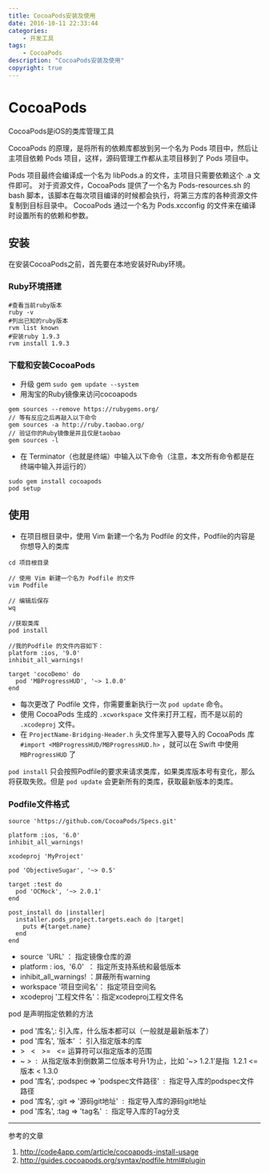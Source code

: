 ```yaml
---
title: CocoaPods安装及使用
date: 2016-10-11 22:33:44
categories:
	- 开发工具
tags:
	- CocoaPods
description: "CocoaPods安装及使用"
copyright: true
---
```


# CocoaPods

CocoaPods是iOS的类库管理工具

CocoaPods 的原理，是将所有的依赖库都放到另一个名为 Pods 项目中，然后让主项目依赖 Pods 项目，这样，源码管理工作都从主项目移到了 Pods 项目中。

Pods 项目最终会编译成一个名为 libPods.a 的文件，主项目只需要依赖这个 .a 文件即可。
对于资源文件，CocoaPods 提供了一个名为 Pods-resources.sh 的 bash 脚本，该脚本在每次项目编译的时候都会执行，将第三方库的各种资源文件复制到目标目录中。
CocoaPods 通过一个名为 Pods.xcconfig 的文件来在编译时设置所有的依赖和参数。

## 安装
在安装CocoaPods之前，首先要在本地安装好Ruby环境。

### Ruby环境搭建

```
#查看当前ruby版本
ruby -v
#列出已知的ruby版本
rvm list known
#安装ruby 1.9.3
rvm install 1.9.3
```

### 下载和安装CocoaPods

+ 升级 gem
`sudo gem update --system`
+ 用淘宝的Ruby镜像来访问cocoapods
```
gem sources --remove https://rubygems.org/
// 等有反应之后再敲入以下命令
gem sources -a http://ruby.taobao.org/
// 验证你的Ruby镜像是并且仅是taobao
gem sources -l
```
+ 在 Terminator（也就是终端）中输入以下命令（注意，本文所有命令都是在终端中输入并运行的）
```
sudo gem install cocoapods
pod setup
```

## 使用

+ 在项目根目录中，使用 Vim 新建一个名为 Podfile 的文件，Podfile的内容是你想导入的类库
```
cd 项目根目录

// 使用 Vim 新建一个名为 Podfile 的文件
vim Podfile

// 编辑后保存
wq

//获取类库
pod install

//我的Podfile 的文件内容如下：
platform :ios, '9.0'
inhibit_all_warnings!
 
target 'cocoDemo' do
  pod 'MBProgressHUD', '~> 1.0.0'
end
```

+ 每次更改了 Podfile 文件，你需要重新执行一次 `pod update` 命令。
+ 使用 CocoaPods 生成的 `.xcworkspace` 文件来打开工程，而不是以前的 `.xcodeproj` 文件。
+ 在 `ProjectName-Bridging-Header.h` 头文件里写入要导入的 CocoaPods 库  `#import <MBProgressHUD/MBProgressHUD.h>` ，就可以在 Swift 中使用 `MBProgressHUD` 了

`pod install` 只会按照Podfile的要求来请求类库，如果类库版本号有变化，那么将获取失败。但是 `pod update` 会更新所有的类库，获取最新版本的类库。

### Podfile文件格式

```
source 'https://github.com/CocoaPods/Specs.git'

platform :ios, '6.0'
inhibit_all_warnings!

xcodeproj 'MyProject'

pod 'ObjectiveSugar', '~> 0.5'

target :test do
  pod 'OCMock', '~> 2.0.1'
end

post_install do |installer|
  installer.pods_project.targets.each do |target|
    puts #{target.name}
  end
end
```

+ source  'URL' ： 指定镜像仓库的源
+ platform : ios,  '6.0'  ： 指定所支持系统和最低版本
+ inhibit_all_warnings! ：屏蔽所有warning
+ workspace '项目空间名'： 指定项目空间名
+ xcodeproj '工程文件名'：指定xcodeproj工程文件名

pod 是声明指定依赖的方法

+ pod '库名',: 引入库，什么版本都可以（一般就是最新版本了）
+ pod '库名', '版本' ： 引入指定版本的库
+ \>   <   >=   <= 运算符可以指定版本的范围
+ ~ >  :  从指定版本到倒数第二位版本号升1为止，比如 '~> 1.2.1'是指  1.2.1 <= 版本 < 1.3.0
+ pod '库名', :podspec => 'podspec文件路径'  :  指定导入库的podspec文件路径
+ pod '库名', :git => '源码git地址'  :  指定导入库的源码git地址
+ pod '库名', :tag => 'tag名'  :  指定导入库的Tag分支


---

参考的文章
1. http://code4app.com/article/cocoapods-install-usage
2. http://guides.cocoapods.org/syntax/podfile.html#plugin
